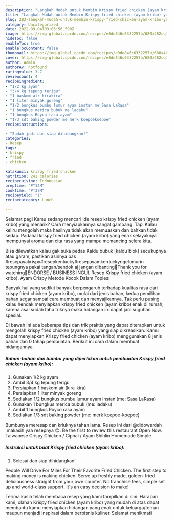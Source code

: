 ```yaml
---
description: "Langkah Mudah untuk Membin Krispy fried chicken (ayam kribo) yang Lezat Sekali"
title: "Langkah Mudah untuk Membin Krispy fried chicken (ayam kribo) yang Lezat Sekali"
slug: 283-langkah-mudah-untuk-membin-krispy-fried-chicken-ayam-kribo-yang-lezat-sekali
category: Uncategorized
date: 2022-09-04T03:05:56.590Z
image: https://img-global.cpcdn.com/recipes/e0de846c6332257b/680x482cq70/krispy-fried-chicken-ayam-kribo-foto-resep-utama.jpg
hideToc: false
enableToc: true
enableTocContent: false
thumbnail: https://img-global.cpcdn.com/recipes/e0de846c6332257b/680x482cq70/krispy-fried-chicken-ayam-kribo-foto-resep-utama.jpg
cover: https://img-global.cpcdn.com/recipes/e0de846c6332257b/680x482cq70/krispy-fried-chicken-ayam-kribo-foto-resep-utama.jpg
author: Admin
authorAv: notfound
ratingvalue: 3.7
reviewcount: 4
recipeingredient:
- "1/2 kg ayam"
- "3/4 kg tepung terigu"
- "1 baskom air kirakira"
- "1 liter minyak goreng"
- "1/2 bungkus bumbu lumur ayam instan me Sasa LaRasa"
- "1 bungkus merica bubuk me ladaku"
- "1 bungkus Royco rasa ayam"
- "1/3 sdt baking powder me merk koepoekoepoe"
recipeinstructions:

- "Sudah jadi dan siap dihidangkan!"
categories:
- Resep
tags:
- krispy
- fried
- chicken

katakunci: krispy fried chicken 
nutrition: 241 calories
recipecuisine: Indonesian
preptime: "PT14M"
cooktime: "PT37M"
recipeyield: "1"
recipecategory: Lunch

---
```



Selamat pagi Kamu sedang mencari ide resep krispy fried chicken (ayam kribo) yang menarik? Cara menyiapkannya sangat gampang. Tapi Kalau keliru mengolah maka hasilnya tidak akan memuaskan dan bahkan tidak sedap. Padahal krispy fried chicken (ayam kribo) yang enak selayaknya mempunyai aroma dan cita rasa yang mampu memancing selera kita.


Bisa dilewatkan kalau gak suka pedas Kaldu bubuk [kaldu blok] secukupnya atau garam, pastikan asinnya pas #resepayakrispy#resepkentucky#resepayamkentuckyngelumurin tepungnya pakai tangan/sendok aj jangan dibanting🧡Thank you for watching🧡ENDORSE / BUSINESS INGUI. Resep Krispy fried chicken (ayam kribo). Ayam Crispy Metode Kocok Dalam Toples

Banyak hal yang sedikit banyak berpengaruh terhadap kualitas rasa dari krispy fried chicken (ayam kribo), mulai dari jenis bahan, kedua pemilihan bahan segar sampai cara membuat dan menyajikannya. Tak perlu pusing kalau hendak menyiapkan krispy fried chicken (ayam kribo) enak di rumah, karena asal sudah tahu triknya maka hidangan ini dapat jadi suguhan spesial.


Di bawah ini ada beberapa tips dan trik praktis yang dapat diterapkan untuk mengolah krispy fried chicken (ayam kribo) yang siap dikreasikan. Kamu dapat menyiapkan Krispy fried chicken (ayam kribo) menggunakan 8 jenis bahan dan 0 tahap pembuatan. Berikut ini cara dalam membuat hidangannya.

<!--inarticleads1-->

##### Bahan-bahan dan bumbu yang diperlukan untuk pembuatan Krispy fried chicken (ayam kribo):

1. Gunakan 1/2 kg ayam
1. Ambil 3/4 kg tepung terigu
1. Persiapkan 1 baskom air (kira-kira)
1. Persiapkan 1 liter minyak goreng
1. Sediakan 1/2 bungkus bumbu lumur ayam instan (me: Sasa LaRasa)
1. Gunakan 1 bungkus merica bubuk (me: ladaku)
1. Ambil 1 bungkus Royco rasa ayam
1. Sediakan 1/3 sdt baking powder (me: merk koepoe-koepoe)


Bumbunya meresap dan kriuknya tahan lama. Resep ini dari @didowardah ,makasih yaa resepnya 😍. Be the first to review this restaurant Open Now. Taiwanese Crispy Chicken / Ciphai / Ayam Shihlin Homemade Simple. 

<!--inarticleads2-->

##### Instruksi untuk buat Krispy fried chicken (ayam kribo):


1. Selesai dan siap dihidangkan!

People Will Drive For Miles For Their Favorite Fried Chicken. The first step to making money is making chicken. Serve up freshly made, golden-fried deliciousness straight from your own counter. No franchise fees, simple set up and world-class support. It&#39;s an easy decision to make! 

Terima kasih telah membaca resep yang kami tampilkan di sini. Harapan kami, olahan Krispy fried chicken (ayam kribo) yang mudah di atas dapat membantu kamu menyiapkan hidangan yang enak untuk keluarga/teman maupun menjadi inspirasi dalam berbisnis kuliner. Selamat menikmati
